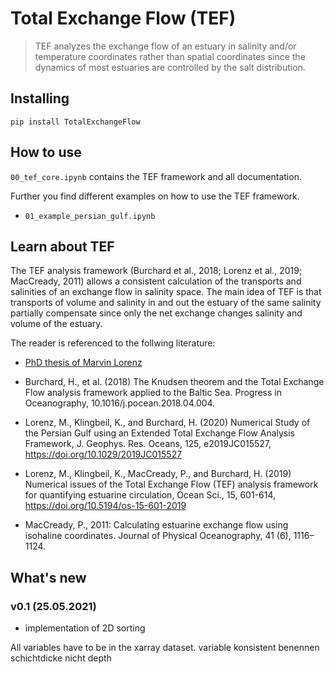 # Total Exchange Flow (TEF)
> TEF analyzes the exchange flow of an estuary in salinity and/or temperature coordinates rather than spatial coordinates since the dynamics of most estuaries are controlled by the salt distribution. 


## Installing

`pip install TotalExchangeFlow`

## How to use

`00_tef_core.ipynb` contains the TEF framework and all documentation.

Further you find different examples on how to use the TEF framework.

- `01_example_persian_gulf.ipynb`

## Learn about TEF

The TEF analysis framework (Burchard et al., 2018; Lorenz et al., 2019; MacCready, 2011) allows a consistent calculation of the transports and salinities of an exchange flow in salinity space. The main idea of TEF is that transports of volume and salinity in and out the estuary of the same salinity partially compensate since only the net exchange changes salinity and volume of the estuary.

The reader is referenced to the follwing literature:

- [PhD thesis of Marvin Lorenz](http://rosdok.uni-rostock.de/resolve/id/rosdok_disshab_0000002489?_search=89c68482-f7cc-4363-89af-58ddebb819c2&_hit=0)

- Burchard, H., et al. (2018) The Knudsen theorem and the Total Exchange
Flow analysis framework applied to the Baltic Sea. Progress in Oceanography,
10.1016/j.pocean.2018.04.004.

- Lorenz, M., Klingbeil, K., and Burchard, H. (2020) Numerical Study of the Persian Gulf using an Extended Total Exchange Flow Analysis Framework, J. Geophys. Res. Oceans, 125, e2019JC015527, https://doi.org/10.1029/2019JC015527

- Lorenz, M., Klingbeil, K., MacCready, P., and Burchard, H. (2019) Numerical issues of the Total Exchange Flow (TEF) analysis framework for quantifying estuarine circulation, Ocean Sci., 15, 601-614, https://doi.org/10.5194/os-15-601-2019

- MacCready, P., 2011: Calculating estuarine exchange flow using isohaline coordinates. Journal of Physical Oceanography, 41 (6), 1116–1124.

## What's new 

### v0.1 (25.05.2021)

- implementation of 2D sorting


All variables have to be in the xarray dataset. variable konsistent benennen
schichtdicke nicht depth
